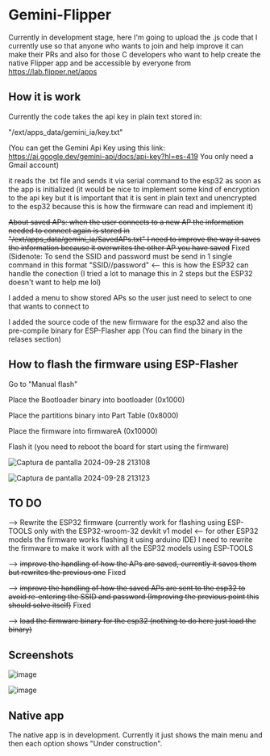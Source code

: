 # Gemini-Flipper

Currently in development stage, here I'm going to upload the .js code that I currently use so that anyone who wants to join and help improve it can make their PRs and also for those C developers who want to help create the native Flipper app and be accessible by everyone from https://lab.flipper.net/apps

## How it is work

Currently the code takes the api key in plain text stored in:

"/ext/apps_data/gemini_ia/key.txt" 

(You can get the Gemini Api Key using this link: https://ai.google.dev/gemini-api/docs/api-key?hl=es-419 You only need a Gmail account)

it reads the .txt file and sends it via serial command to the esp32 as soon as the app is initialized (it would be nice to implement some kind of encryption to the api key but it is important that it is sent in plain text and unencrypted to the esp32 because this is how the firmware can read and implement it)

~~About saved APs: when the user connects to a new AP the information needed to connect again is stored in "/ext/apps_data/gemini_ia/SavedAPs.txt" I need to improve the way it saves the information because it overwrites the other AP you have saved~~ Fixed (Sidenote: To send the SSID and password must be send in 1 single command in this format "SSID//password" <-- this is how the ESP32 can handle the conection (I tried a lot to manage this in 2 steps but the ESP32 doesn't want to help me lol)

I added a menu to show stored APs so the user just need to select to one that wants to connect to

I added the source code of the new firmware for the esp32 and also the pre-compile binary for ESP-Flasher app (You can find the binary in the relases section)

## How to flash the firmware using ESP-Flasher

Go to "Manual flash"

Place the Bootloader binary into bootloader (0x1000)

Place the partitions binary into Part Table (0x8000)

Place the firmware into firmwareA (0x10000)

Flash it (you need to reboot the board for start using the firmware)

![Captura de pantalla 2024-09-28 213108](https://github.com/user-attachments/assets/c2e8a0a4-3865-452a-831f-d7200ae45084)

![Captura de pantalla 2024-09-28 213123](https://github.com/user-attachments/assets/031063aa-c4bf-4fbe-baa6-745573cc8411)


## TO DO

--> Rewrite the ESP32 firmware (currently work for flashing using ESP-TOOLS only with the ESP32-wroom-32 devkit v1 model <-- for other ESP32 models the firmware works flashing it using arduino IDE) I need to rewrite the firmware to make it work with all the ESP32 models using ESP-TOOLS

--> ~~improve the handling of how the APs are saved, currently it saves them but rewrites the previous one~~ Fixed

--> ~~improve the handling of how the saved APs are sent to the esp32 to avoid re-entering the SSID and password (Improving the previous point this should solve itself)~~ Fixed

--> ~~load the firmware binary for the esp32 (nothing to do here just load the binary)~~

## Screenshots

![image](https://github.com/user-attachments/assets/3878b4a2-223d-4d23-b395-2d25cf710fed)

![image](https://github.com/user-attachments/assets/777e2d55-f9fd-4c63-bb47-450b020b80e0)

## Native app

The native app is in development.  Currently it just shows the main menu and then each option shows "Under construction".

